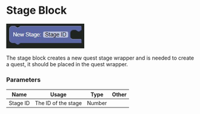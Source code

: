 # Stage Block

![Stage Block](../../images/quest/stage.jpg)

The stage block creates a new quest stage wrapper and is needed to create a quest, it should be placed in the quest wrapper.


### Parameters

| Name       | Usage                             | Type    | Other |
|------------|-----------------------------------|-------|---------|
| Stage ID   | The ID of the stage               | Number  |       |